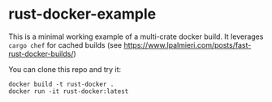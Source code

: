 # rust-docker-example

This is a minimal working example of a multi-crate docker build.
It leverages `cargo chef` for cached builds (see https://www.lpalmieri.com/posts/fast-rust-docker-builds/)


You can clone this repo and try it: 

```shell
docker build -t rust-docker .
docker run -it rust-docker:latest
```
